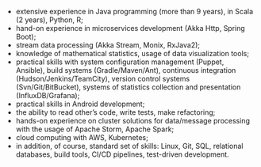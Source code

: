 * extensive experience in Java programming (more than 9 years), in Scala (2 years), Python, R;
* hand-on experience in microservices development (Akka Http, Spring Boot);
* stream data processing (Akka Stream, Monix, RxJava2);
* knowledge of mathematical statistics, usage of data visualization tools;
* practical skills with system configuration management (Puppet, Ansible), build systems (Gradle/Maven/Ant), continuous integration (Hudson/Jenkins/TeamCity), version control systems (Svn/Git/BitBucket), systems of statistics collection and presentation (InfluxDB/Grafana);
* practical skills in Android development;
* the ability to read other’s code, write tests, make refactoring;
* hands-on experience on cluster solutions for data/message processing with the usage of Apache Storm, Apache Spark;
* cloud computing with AWS, Kubernetes;
* in addition, of course, standard set of skills: Linux, Git, SQL, relational databases, build tools, CI/CD pipelines, test-driven development.